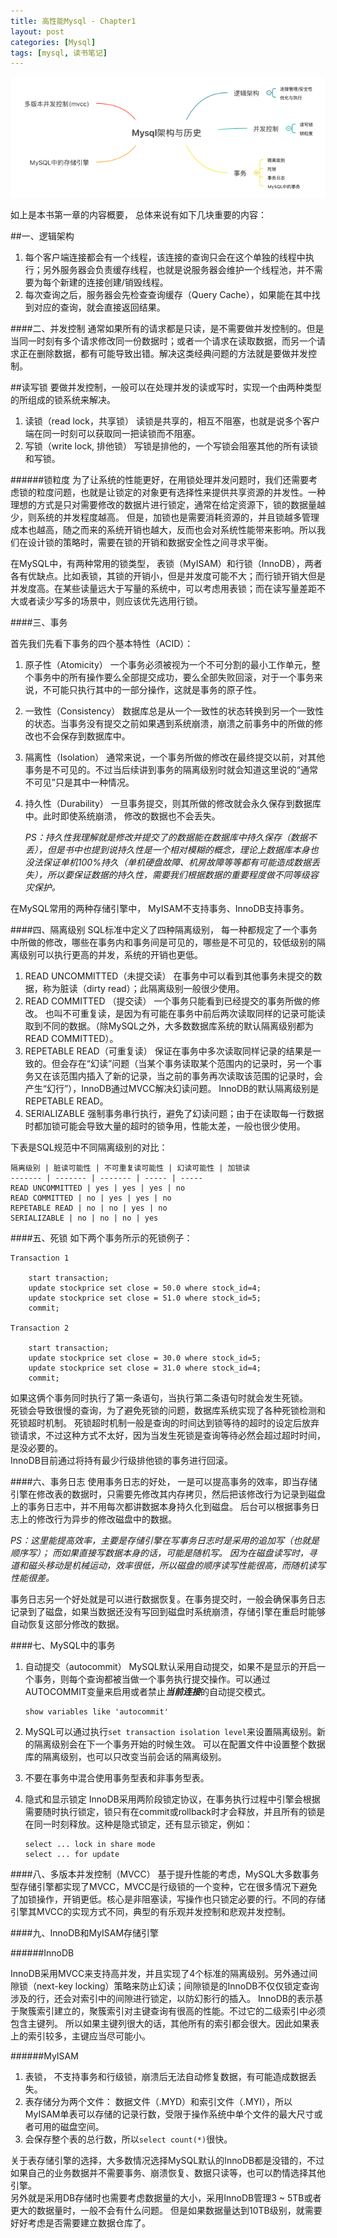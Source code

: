 ```yaml
---
title: 高性能Mysql - Chapter1
layout: post
categories: [Mysql]
tags: [mysql, 读书笔记]
---
```


![](https://raw.githubusercontent.com/yuxingfirst/blog/gh-pages/_images/mysql/highperformance-mysql-chapter1-p1.png)

如上是本书第一章的内容概要， 总体来说有如下几块重要的内容：

##一、逻辑架构
1. 每个客户端连接都会有一个线程，该连接的查询只会在这个单独的线程中执行；另外服务器会负责缓存线程，也就是说服务器会维护一个线程池，并不需要为每个新建的连接创建/销毁线程。
2. 每次查询之后，服务器会先检查查询缓存（Query Cache），如果能在其中找到对应的查询，就会直接返回结果。

####二、并发控制
通常如果所有的请求都是只读，是不需要做并发控制的。但是当同一时刻有多个请求修改同一份数据时；或者一个请求在读取数据，而另一个请求正在删除数据，都有可能导致出错。解决这类经典问题的方法就是要做并发控制。

##读写锁
要做并发控制，一般可以在处理并发的读或写时，实现一个由两种类型的所组成的锁系统来解决。

1. 读锁（read lock，共享锁）
	读锁是共享的，相互不阻塞，也就是说多个客户端在同一时刻可以获取同一把读锁而不阻塞。
2. 写锁（write lock, 排他锁）
	写锁是排他的，一个写锁会阻塞其他的所有读锁和写锁。
	
######锁粒度
为了让系统的性能更好，在用锁处理并发问题时，我们还需要考虑锁的粒度问题，也就是让锁定的对象更有选择性来提供共享资源的并发性。一种理想的方式是只对需要修改的数据片进行锁定，通常在给定资源下，锁的数据量越少，则系统的并发程度越高。
但是，加锁也是需要消耗资源的，并且锁越多管理成本也越高，随之而来的系统开销也越大，反而也会对系统性能带来影响。所以我们在设计锁的策略时，需要在锁的开销和数据安全性之间寻求平衡。

在MySQL中，有两种常用的锁类型， 表锁（MyISAM）和行锁（InnoDB），两者各有优缺点。比如表锁，其锁的开销小，但是并发度可能不大；而行锁开销大但是并发度高。在某些读量远大于写量的系统中，可以考虑用表锁；而在读写量差距不大或者读少写多的场景中，则应该优先选用行锁。

####三、事务

首先我们先看下事务的四个基本特性（ACID）：

1. 原子性（Atomicity）
	一个事务必须被视为一个不可分割的最小工作单元，整个事务中的所有操作要么全部提交成功，要么全部失败回滚，对于一个事务来说，不可能只执行其中的一部分操作，这就是事务的原子性。

2. 一致性（Consistency）
	数据库总是从一个一致性的状态转换到另一个一致性的状态。当事务没有提交之前如果遇到系统崩溃，崩溃之前事务中的所做的修改也不会保存到数据库中。
	
3. 隔离性（Isolation）
	通常来说，一个事务所做的修改在最终提交以前，对其他事务是不可见的。不过当后续讲到事务的隔离级别时就会知道这里说的“通常不可见”只是其中一种情况。
	
4. 持久性（Durability）
	一旦事务提交，则其所做的修改就会永久保存到数据库中。此时即使系统崩溃， 修改的数据也不会丢失。
	
	*PS：持久性我理解就是修改并提交了的数据能在数据库中持久保存（数据不丢），但是书中也提到说持久性是一个相对模糊的概念，理论上数据库本身也没法保证单机100%持久（单机硬盘故障、机房故障等等都有可能造成数据丢失），所以要保证数据的持久性，需要我们根据数据的重要程度做不同等级容灾保护。*

在MySQL常用的两种存储引擎中， MyISAM不支持事务、InnoDB支持事务。

####四、隔离级别
SQL标准中定义了四种隔离级别， 每一种都规定了一个事务中所做的修改，哪些在事务内和事务间是可见的，哪些是不可见的，较低级别的隔离级别可以执行更高的并发，系统的开销也更低。

1. READ UNCOMMITTED（未提交读）
	在事务中可以看到其他事务未提交的数据，称为脏读（dirty read）；此隔离级别一般很少使用。
2. READ COMMITTED （提交读）
	一个事务只能看到已经提交的事务所做的修改。 也叫不可重复读，是因为有可能在事务中前后两次读取同样的记录可能读取到不同的数据。（除MySQL之外，大多数数据库系统的默认隔离级别都为READ COMMITTED）。
3. REPETABLE READ（可重复读）
	保证在事务中多次读取同样记录的结果是一致的。但会存在“幻读”问题（当某个事务读取某个范围内的记录时，另一个事务又在该范围内插入了新的记录，当之前的事务再次读取该范围的记录时，会产生“幻行”），InnoDB通过MVCC解决幻读问题。
	InnoDB的默认隔离级别是 REPETABLE READ。
4. SERIALIZABLE
	强制事务串行执行，避免了幻读问题；由于在读取每一行数据时都加锁可能会导致大量的超时的锁争用，性能太差，一般也很少使用。
	
下表是SQL规范中不同隔离级别的对比：

	隔离级别 | 脏读可能性 | 不可重复读可能性 | 幻读可能性 | 加锁读
	------- | ------- | ------- | ----- | -----
	READ UNCOMMITTED | yes | yes | yes | no
	READ COMMITTED | no | yes | yes | no
	REPETABLE READ | no | no | yes | no
	SERIALIZABLE | no | no | no | yes
	
####五、死锁
如下两个事务所示的死锁例子：

```
Transaction 1

	start transaction;
	update stockprice set close = 50.0 where stock_id=4;
	update stockprice set close = 51.0 where stock_id=5;
	commit;
	
Transaction 2

	start transaction;
	update stockprice set close = 30.0 where stock_id=5;
	update stockprice set close = 31.0 where stock_id=4;
	commit;

```
如果这俩个事务同时执行了第一条语句，当执行第二条语句时就会发生死锁。  
死锁会导致很慢的查询，为了避免死锁的问题，数据库系统实现了各种死锁检测和死锁超时机制。 死锁超时机制一般是查询的时间达到锁等待的超时的设定后放弃锁请求，不过这种方式不太好，因为当发生死锁是查询等待必然会超过超时时间，是没必要的。  
InnoDB目前通过将持有最少行级排他锁的事务进行回滚。

####六、事务日志
使用事务日志的好处， 一是可以提高事务的效率，即当存储引擎在修改表的数据时，只需要先修改其内存拷贝，然后把该修改行为记录到磁盘上的事务日志中，并不用每次都讲数据本身持久化到磁盘。 后台可以根据事务日志上的修改行为异步的修改磁盘中的数据。  

*PS：这里能提高效率，主要是存储引擎在写事务日志时是采用的追加写（也就是顺序写）； 而如果直接写数据本身的话，可能是随机写。 因为在磁盘读写时，寻道和磁头移动是机械运动，效率很低，所以磁盘的顺序读写性能很高，而随机读写性能很差。*  

事务日志另一个好处就是可以进行数据恢复。在事务提交时，一般会确保事务日志记录到了磁盘，如果当数据还没有写回到磁盘时系统崩溃，存储引擎在重启时能够自动恢复这部分修改的数据。  

####七、MySQL中的事务  
1. 自动提交（autocommit）
	MySQL默认采用自动提交，如果不是显示的开启一个事务，则每个查询都被当做一个事务执行提交操作。可以通过AUTOCOMMIT变量来启用或者禁止***当前连接***的自动提交模式。  
	
	```
	show variables like 'autocommit'
	```
2. MySQL可以通过执行`set transaction isolation level`来设置隔离级别。新的隔离级别会在下一个事务开始的时候生效。 可以在配置文件中设置整个数据库的隔离级别，也可以只改变当前会话的隔离级别。  
3. 不要在事务中混合使用事务型表和非事务型表。
4. 隐式和显示锁定
	InnoDB采用两阶段锁定协议，在事务执行过程中引擎会根据需要随时执行锁定，锁只有在commit或rollback时才会释放，并且所有的锁是在同一时刻释放。这种是隐式锁定，还有显示锁定，例如：  
	
	```
	select ... lock in share mode  
	select ... for update
	```

####八、多版本并发控制（MVCC）
基于提升性能的考虑，MySQL大多数事务型存储引擎都实现了MVCC，MVCC是行级锁的一个变种，它在很多情况下避免了加锁操作，开销更低。核心是非阻塞读，写操作也只锁定必要的行。不同的存储引擎其MVCC的实现方式不同，典型的有乐观并发控制和悲观并发控制。

####九、InnoDB和MyISAM存储引擎

######InnoDB

InnoDB采用MVCC来支持高并发，并且实现了4个标准的隔离级别。另外通过间隙锁（next-key locking）策略来防止幻读；间隙锁是的InnoDB不仅仅锁定查询涉及的行，还会对索引中的间隙进行锁定，以防幻影行的插入。
InnoDB的表示基于聚簇索引建立的，聚簇索引对主键查询有很高的性能。不过它的二级索引中必须包含主键列。 所以如果主键列很大的话，其他所有的索引都会很大。因此如果表上的索引较多，主键应当尽可能小。

######MyISAM  

1. 表锁， 不支持事务和行级锁，崩溃后无法自动修复数据，有可能造成数据丢失。
2. 表存储分为两个文件： 数据文件（.MYD）和索引文件（.MYI），所以MyISAM单表可以存储的记录行数，受限于操作系统中单个文件的最大尺寸或者可用的磁盘空间。
3. 会保存整个表的总行数，所以`select count(*)`很快。

关于表存储引擎的选择，大多数情况选择MySQL默认的InnoDB都是没错的，不过如果自己的业务数据并不需要事务、崩溃恢复、数据只读等，也可以酌情选择其他引擎。  
另外就是采用DB存储时也需要考虑数据量的大小，采用InnoDB管理3 ~ 5TB或者更大的数据量时，一般不会有什么问题。 但是如果数据量达到10TB级别，就需要好好考虑是否需要建立数据仓库了。










